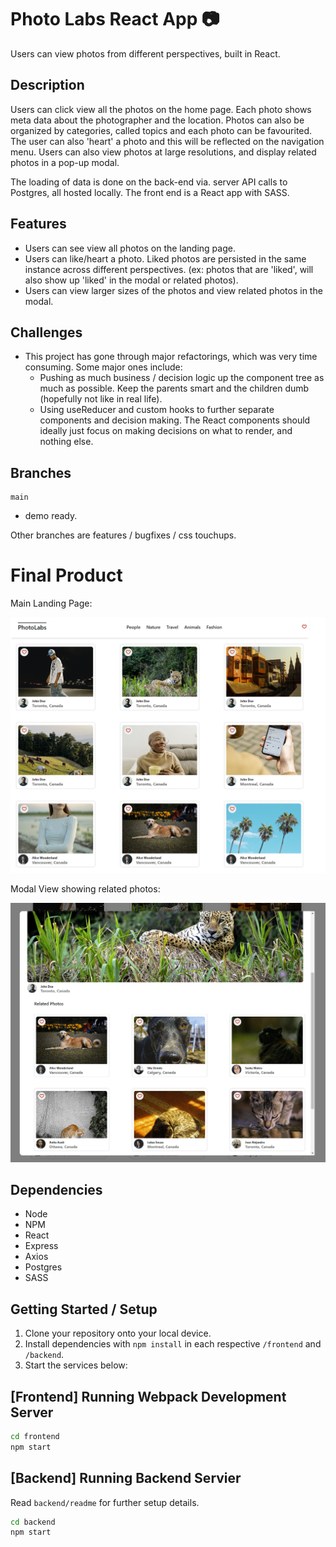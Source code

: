 # Photo Labs React App 📷

Users can view photos from different perspectives, built in React.

## Description

Users can click view all the photos on the home page.  Each photo shows meta data about the photographer and the location.  Photos can also be organized by categories, called topics and each photo can be favourited.  The user can also 'heart' a photo and this will be reflected on the navigation menu.  Users can also view photos at large resolutions, and display related photos in a pop-up modal.

The loading of data is done on the back-end via. server API calls to Postgres, all hosted locally.  The front end is a React app with SASS.

## Features

* Users can see view all photos on the landing page.
* Users can like/heart a photo.  Liked photos are persisted in the same instance across different perspectives.  (ex: photos that are 'liked', will also show up 'liked' in the modal or related photos).
* Users can view larger sizes of the photos and view related photos in the modal.

## Challenges

* This project has gone through major refactorings, which was very time consuming.  Some major ones include:
  * Pushing as much business / decision logic up the component tree as much as possible.  Keep the parents smart and the children dumb (hopefully not like in real life).
  * Using useReducer and custom hooks to further separate components and decision making.  The React components should ideally just focus on making decisions on what to render, and nothing else.

## Branches

```
main
```
* demo ready.

Other branches are features / bugfixes / css touchups.

# Final Product

Main Landing Page:

!["Main Landing Page"](https://github.com/robertshum/photolabs-react/blob/main/docs/main_page_1.png)

Modal View showing related photos:

!["Main Landing Page"](https://github.com/robertshum/photolabs-react/blob/main/docs/modal_1.png)

## Dependencies

- Node
- NPM
- React
- Express
- Axios
- Postgres
- SASS


## Getting Started / Setup

1. Clone your repository onto your local device.
2. Install dependencies with `npm install` in each respective `/frontend` and `/backend`.
3. Start the services below:

## [Frontend] Running Webpack Development Server

```sh
cd frontend
npm start
```

## [Backend] Running Backend Servier

Read `backend/readme` for further setup details.

```sh
cd backend
npm start
```
